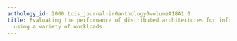 ```yaml
---
anthology_id: 2000.tois_journal-ir0anthology0volumeA18A1.0
title: Evaluating the performance of distributed architectures for information retrieval
  using a variety of workloads
---
```

